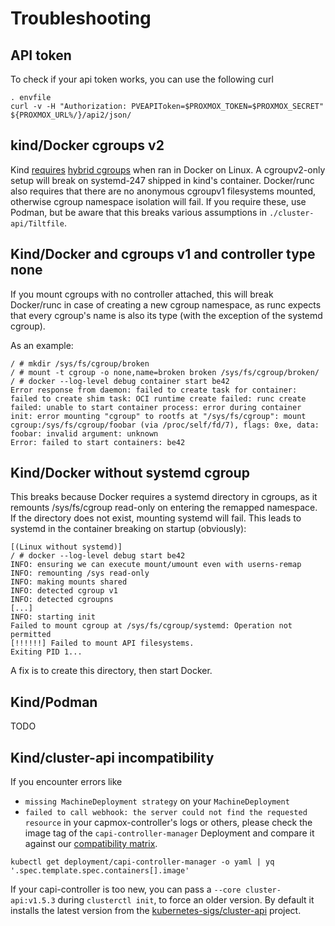 # Troubleshooting

## API token
To check if your api token works, you can use the following curl
```
. envfile
curl -v -H "Authorization: PVEAPIToken=$PROXMOX_TOKEN=$PROXMOX_SECRET" ${PROXMOX_URL%/}/api2/json/
```
## kind/Docker cgroups v2
Kind [requires](https://serverfault.com/questions/1053187/systemd-fails-to-run-in-a-docker-container-when-using-cgroupv2-cgroupns-priva/1054414#1054414)
[hybrid cgroups](https://github.com/systemd/systemd/blob/main/docs/CGROUP_DELEGATION.md)
when ran in Docker on Linux. A cgroupv2-only setup will break on
systemd-247 shipped in kind's container. Docker/runc also requires that there
are no anonymous cgroupv1 filesystems mounted, otherwise cgroup namespace
isolation will fail. If you require these, use Podman, but be aware that this
breaks various assumptions in `./cluster-api/Tiltfile`.

## Kind/Docker and cgroups v1 and controller type none
If you mount cgroups with no controller attached, this will break Docker/runc
in case of creating a new cgroup namespace, as runc expects that every cgroup's
name is also its type (with the exception of the systemd cgroup).

As an example:
```
/ # mkdir /sys/fs/cgroup/broken
/ # mount -t cgroup -o none,name=broken broken /sys/fs/cgroup/broken/
/ # docker --log-level debug container start be42
Error response from daemon: failed to create task for container: failed to create shim task: OCI runtime create failed: runc create failed: unable to start container process: error during container init: error mounting "cgroup" to rootfs at "/sys/fs/cgroup": mount cgroup:/sys/fs/cgroup/foobar (via /proc/self/fd/7), flags: 0xe, data: foobar: invalid argument: unknown
Error: failed to start containers: be42
```

## Kind/Docker without systemd cgroup
This breaks because Docker requires a systemd directory in cgroups, as it
remounts /sys/fs/cgroup read-only on entering the remapped namespace. If the
directory does not exist, mounting systemd will fail. This leads to systemd
in the container breaking on startup (obviously):
```
[(Linux without systemd)]
/ # docker --log-level debug start be42
INFO: ensuring we can execute mount/umount even with userns-remap
INFO: remounting /sys read-only
INFO: making mounts shared
INFO: detected cgroup v1
INFO: detected cgroupns
[...]
INFO: starting init
Failed to mount cgroup at /sys/fs/cgroup/systemd: Operation not permitted
[!!!!!!] Failed to mount API filesystems.
Exiting PID 1...
```

A fix is to create this directory, then start Docker.

## Kind/Podman
TODO

## Kind/cluster-api incompatibility
If you encounter errors like
* `missing MachineDeployment strategy` on your `MachineDeployment`
* `failed to call webhook: the server could not find the requested resource` in your capmox-controller's logs
or others, please check the image tag of the `capi-controller-manager` Deployment and compare it against our [compatibility matrix](https://github.com/ionos-cloud/cluster-api-provider-proxmox/blob/main/README.md#compatibility-with-cluster-api-and-kubernetes-versions).
```
kubectl get deployment/capi-controller-manager -o yaml | yq '.spec.template.spec.containers[].image'
```
If your capi-controller is too new, you can pass a `--core cluster-api:v1.5.3` during `clusterctl init`, to force an older version. By default it installs the latest version from the [kubernetes-sigs/cluster-api](https://github.com/kubernetes-sigs/cluster-api) project.

